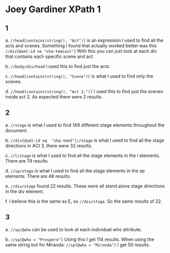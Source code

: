# Joey Gardiner XPath 1

## 1
a.  `//head[contains(string(), "Act")]` is an expression I used to find all the acts and scenes. Something I found that actually worked better was this `//div[@xml:id ne "sha-temcast"]` With this you can just look at each div that contains each specific scene and act.

b. `//body/div/head` I used this to find just the acts. 

c. `//head[contains(string(), "Scene")]` is what I used to find only the scenes.

d. `//head[contains(string(), "Act 2,")]` I used this to find just the scenes inside act 2. As expected there were 2 results.

## 2
a. `//stage` is what I used to find 149 different stage elements throughout the document.

b. `//div[@xml:id eq  "sha-tem3"]//stage` is what I used to find all the stage directions in ACt 3, there were 32 results.

c. `//l/stage` is what I used to find all the stage elements in the I elements. There are 79 results.

d. `//sp/stage` is what I used to find all the stage elements in the sp elements. There are 48 results.

e. `//div/stage` found 22 results. These were all stand alone stage directions in the div element.

f. I believe this is the same as E, so `//div/stage`. So the same results of 22.

## 3

a. `//sp/@who` can be used to look at each individual who attribute.

b. `//sp[@who = "Prospero"]` Using this I get 114 results. When using the same string but for Miranda: `//sp[@who = "Miranda"]` I get 50 results.